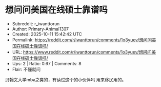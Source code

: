 # 想问问美国在线硕士靠谱吗

- Subreddit: r_iwanttorun
- Author: Primary-Animal1307
- Created: 2025-10-11 15:42:42 UTC
- Permalink: https://reddit.com/r/iwanttorun/comments/1o3yuev/想问问美国在线硕士靠谱吗/
- URL: https://www.reddit.com/r/iwanttorun/comments/1o3yuev/想问问美国在线硕士靠谱吗/
- Ups: 2 | Ratio: 0.67 | Comments: 8
- Flair: 不懂就问


贝翰文大学mba之类的，有读过这个的小伙伴吗 用来移民用的。


